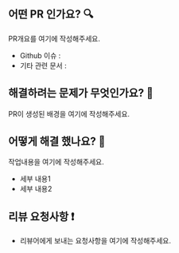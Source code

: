 ## 어떤 PR 인가요? 🔍
PR개요를 여기에 작성해주세요.
- Github 이슈 : 
- 기타 관련 문서 : 

## 해결하려는 문제가 무엇인가요? 🧐
PR이 생성된 배경을 여기에 작성해주세요.

## 어떻게 해결 했나요? 📝
작업내용을 여기에 작성해주세요.
- 세부 내용1
- 세부 내용2

## 리뷰 요청사항 ❗️
- 리뷰어에게 보내는 요청사항을 여기에 작성해주세요.
